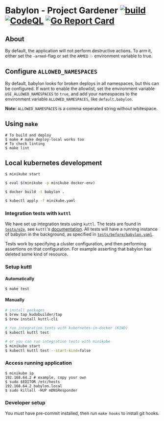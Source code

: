 # Babylon - Project Gardener [![build](https://github.com/nais/babylon/actions/workflows/pipeline.yaml/badge.svg)](https://github.com/nais/babylon/actions/workflows/pipeline.yaml) [![CodeQL](https://github.com/nais/babylon/actions/workflows/codeql.yaml/badge.svg)](https://github.com/nais/babylon/actions/workflows/codeql.yaml) [![Go Report Card](https://goreportcard.com/badge/github.com/nais/babylon)](https://goreportcard.com/report/github.com/nais/babylon)

## About

By default, the application will not perform destructive actions. To arm it, either set the `-armed`-flag 
or set the `ARMED` 💥 environment variable to true. 

## Configure `ALLOWED_NAMESPACES` 

By default, babylon looks for broken deploys in all namespaces, but this can be configured. If want to enable the allowlist, set the environment variable `USE_ALLOWED_NAMESPACES`
to `true`, and add your namespaces to the environment variable `ALLOWED_NAMESPACES`, like `default,babylon`. 

**Note:** `ALLOWED_NAMESPACES` is a comma seperated string without whitespace. 


## Using `make`

```shell
# To build and deploy
$ make # make deploy-local works too
# To check linting
$ make lint
```

## Local kubernetes development 

```sh 
$ minikube start

$ eval $(minikube -p minikube docker-env)

$ docker build -t babylon .

$ kubectl apply -f minikube.yaml
```

### Integration tests with `kuttl`

We have set up integration tests using `kuttl`. The tests are found in [`tests/e2e`](tests/e2e), 
see `kuttl`'s [documentation](https://kuttl.dev/docs/). All tests will have a running instance of babylon
in the background, as specified in [`tests/before/babylon.yaml`](tests/before/babylon.yaml). 

Tests work by specifying a cluster configuration, and then performing assertions on that configuration.
For example asserting that babylon has deleted some kind of resource.

### Setup kuttl

#### Automatically

```shell
$ make test
```

#### Manually

```sh
# install packages
$ brew tap kudobuilder/tap
$ brew install kuttl-cli

# run integration tests with kubernetes-in-docker (KIND)
$ kubectl kuttl test

# or you can run integration tests with minikube
$ minikube start
$ kubectl kuttl test --start-kind=false
```

### Access running application

```shell
$ minikube ip
192.168.64.2 # example, copy your own
$ sudo $EDITOR /etc/hosts
192.168.64.2 babylon.local
$ sudo killall -HUP mDNSResponder
```

### Developer setup

You must have pre-commit installed, then run `make hooks` to install git hooks. 

